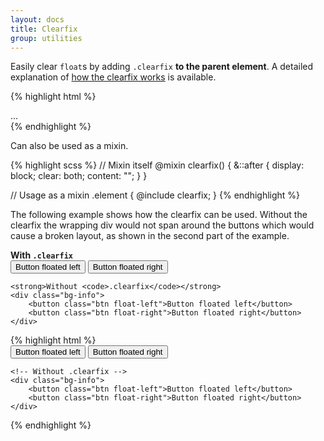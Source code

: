 ```yaml
---
layout: docs
title: Clearfix
group: utilities
---
```


Easily clear `float`s by adding `.clearfix` **to the parent element**. A detailed explanation of [how the clearfix works](http://cssmojo.com/the-very-latest-clearfix-reloaded/) is available.

{% highlight html %}
<div class="clearfix">...</div>
{% endhighlight %}

Can also be used as a mixin.

{% highlight scss %}
// Mixin itself
@mixin clearfix() {
    &::after {
        display: block;
        clear: both;
        content: "";
    }
}

// Usage as a mixin
.element {
  @include clearfix;
}
{% endhighlight %}

The following example shows how the clearfix can be used. Without the clearfix the wrapping div would not span around the buttons which would cause a broken layout, as shown in the second part of the example.

<div class="cf-example">
    <strong>With <code>.clearfix</code></strong>
    <div class="bg-info clearfix mb-1">
        <button class="btn float-left">Button floated left</button>
        <button class="btn float-right">Button floated right</button>
    </div>

    <strong>Without <code>.clearfix</code></strong>
    <div class="bg-info">
        <button class="btn float-left">Button floated left</button>
        <button class="btn float-right">Button floated right</button>
    </div>
</div>
{% highlight html %}
    <!-- With .clearfix -->
    <div class="bg-info clearfix">
        <button class="btn float-left">Button floated left</button>
        <button class="btn float-right">Button floated right</button>
    </div>

    <!-- Without .clearfix -->
    <div class="bg-info">
        <button class="btn float-left">Button floated left</button>
        <button class="btn float-right">Button floated right</button>
    </div>
{% endhighlight %}